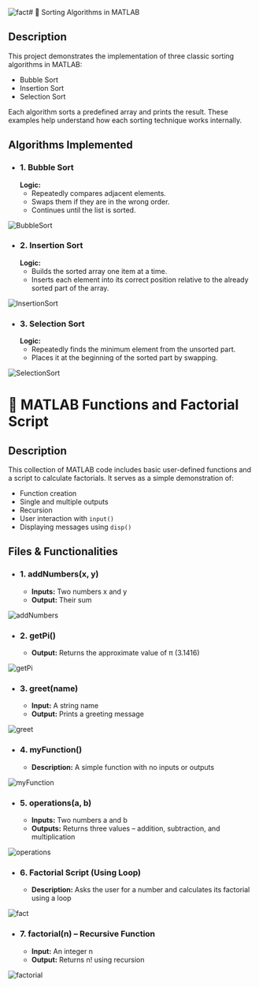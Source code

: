 ![fact](https://github.com/user-attachments/assets/d8aef2b1-c1a6-42e2-ac9a-8226e464a3bb)# 📌 Sorting Algorithms in MATLAB
## Description
This project demonstrates the implementation of three classic sorting algorithms in MATLAB:
- Bubble Sort
- Insertion Sort
- Selection Sort

Each algorithm sorts a predefined array and prints the result. These examples help understand how each sorting technique works internally.

## Algorithms Implemented
- ### 1. Bubble Sort
   **Logic:**
  - Repeatedly compares adjacent elements.
  - Swaps them if they are in the wrong order.
  - Continues until the list is sorted.
  
![BubbleSort](https://github.com/user-attachments/assets/6cdced4c-d59b-4e09-9941-4cc284fbffc4)

- ### 2. Insertion Sort
   **Logic:**
  - Builds the sorted array one item at a time.
  - Inserts each element into its correct position relative to the already sorted part of the array.
  
![InsertionSort](https://github.com/user-attachments/assets/9a9aef35-be4e-45a5-b083-8c3f4805b25f)

- ### 3. Selection Sort
   **Logic:**
  - Repeatedly finds the minimum element from the unsorted part.
  - Places it at the beginning of the sorted part by swapping.

![SelectionSort](https://github.com/user-attachments/assets/f4200dc4-c058-405a-9572-231a9019bf51)


# 📌 MATLAB Functions and Factorial Script
## Description
This collection of MATLAB code includes basic user-defined functions and a script to calculate factorials. It serves as a simple demonstration of:
- Function creation
- Single and multiple outputs
- Recursion
- User interaction with ```input()```
- Displaying messages using ```disp()```

## Files & Functionalities
- ### 1. addNumbers(x, y)
  - **Inputs:** Two numbers x and y
  - **Output:** Their sum

![addNumbers](https://github.com/user-attachments/assets/ed818a49-e836-42a2-9db2-ea9112fdc494)

- ### 2. getPi()
  - **Output:** Returns the approximate value of π (3.1416)

![getPi](https://github.com/user-attachments/assets/d46290be-8347-4f24-827c-3db34eecba49)

- ### 3. greet(name)
  - **Input:** A string name
  - **Output:** Prints a greeting message

![greet](https://github.com/user-attachments/assets/c758b905-8e52-474d-bdba-9b01ee0ea985)

- ### 4. myFunction()
  - **Description:** A simple function with no inputs or outputs

![myFunction](https://github.com/user-attachments/assets/7a143d8f-445b-444c-9046-d3a760826f5b)

- ### 5. operations(a, b)
  - **Inputs:** Two numbers a and b
  - **Outputs:** Returns three values – addition, subtraction, and multiplication

![operations](https://github.com/user-attachments/assets/3c3008b6-db5d-42df-ad50-12ed090225ce)

- ### 6. Factorial Script (Using Loop)
  - **Description:** Asks the user for a number and calculates its factorial using a loop

![fact](https://github.com/user-attachments/assets/12e3aa1a-693c-4bbb-a0f8-dbd652a389bb)

- ### 7. factorial(n) – Recursive Function
  - **Input:** An integer n
  - **Output:** Returns n! using recursion

![factorial](https://github.com/user-attachments/assets/3e749616-4b24-46d3-ad72-281364da18c4)

